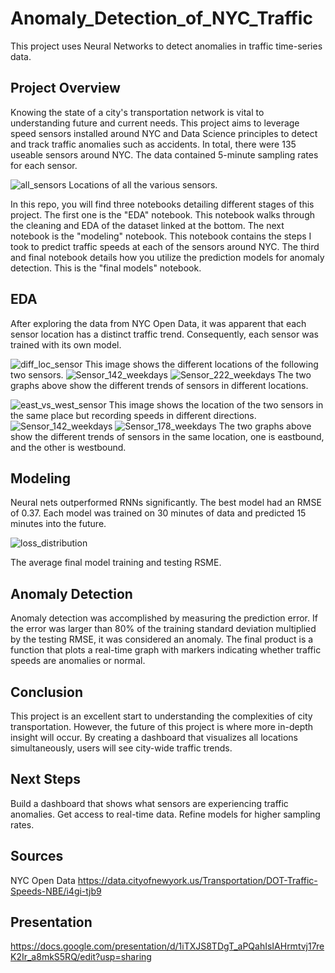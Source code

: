 # Anomaly_Detection_of_NYC_Traffic
This project uses Neural Networks to detect anomalies in traffic time-series data.

## Project Overview

Knowing the state of a city's transportation network is vital to understanding future and current needs. This project aims to leverage speed sensors installed around NYC and Data Science principles to detect and track traffic anomalies such as accidents. In total, there were 135 useable sensors around NYC. The data contained 5-minute sampling rates for each sensor.

![all_sensors](https://user-images.githubusercontent.com/65979022/98952514-8bf44500-24c9-11eb-9ed1-7e466c38da4f.png)
Locations of all the various sensors.


In this repo, you will find three notebooks detailing different stages of this project. The first one is the "EDA" notebook. This notebook walks through the cleaning and EDA of the dataset linked at the bottom. The next notebook is the "modeling" notebook. This notebook contains the steps I took to predict traffic speeds at each of the sensors around NYC. The third and final notebook details how you utilize the prediction models for anomaly detection. This is the "final models" notebook.

## EDA

After exploring the data from NYC Open Data, it was apparent that each sensor location has a distinct traffic trend. Consequently, each sensor was trained with its own model.

![diff_loc_sensor](https://user-images.githubusercontent.com/65979022/98952527-8f87cc00-24c9-11eb-8d7b-dccdfb947947.png)
This image shows the different locations of the following two sensors.
![Sensor_142_weekdays](https://user-images.githubusercontent.com/65979022/98954296-a5968c00-24cb-11eb-85c0-a3249d99dbed.png)
![Sensor_222_weekdays](https://user-images.githubusercontent.com/65979022/98955434-dcb96d00-24cc-11eb-8cba-8b4d3d8e59f7.png)
The two graphs above show the different trends of sensors in different locations.



![east_vs_west_sensor](https://user-images.githubusercontent.com/65979022/98952536-944c8000-24c9-11eb-97fc-d3df050ba888.png)
This image shows the location of the two sensors in the same place but recording speeds in different directions.
![Sensor_142_weekdays](https://user-images.githubusercontent.com/65979022/98954296-a5968c00-24cb-11eb-85c0-a3249d99dbed.png)
![Sensor_178_weekdays](https://user-images.githubusercontent.com/65979022/98955449-e216b780-24cc-11eb-8f9d-f0085b7dbbe9.png)
The two graphs above show the different trends of sensors in the same location, one is eastbound, and the other is westbound.


## Modeling

Neural nets outperformed RNNs significantly. The best model had an RMSE of 0.37. Each model was trained on 30 minutes of data and predicted 15 minutes into the future.

![loss_distribution](https://user-images.githubusercontent.com/65979022/98952531-91ea2600-24c9-11eb-903b-29118d023603.png)

The average final model training and testing RSME. 

## Anomaly Detection

Anomaly detection was accomplished by measuring the prediction error. If the error was larger than 80% of the training standard deviation multiplied by the testing RMSE, it was considered an anomaly. The final product is a function that plots a real-time graph with markers indicating whether traffic speeds are anomalies or normal.

## Conclusion

This project is an excellent start to understanding the complexities of city transportation. However, the future of this project is where more in-depth insight will occur. By creating a dashboard that visualizes all locations simultaneously, users will see city-wide traffic trends. 

## Next Steps

Build a dashboard that shows what sensors are experiencing traffic anomalies.
Get access to real-time data.
Refine models for higher sampling rates.


## Sources

NYC Open Data https://data.cityofnewyork.us/Transportation/DOT-Traffic-Speeds-NBE/i4gi-tjb9

## Presentation
https://docs.google.com/presentation/d/1iTXJS8TDgT_aPQahIsIAHrmtvj17reK2Ir_a8mkS5RQ/edit?usp=sharing
